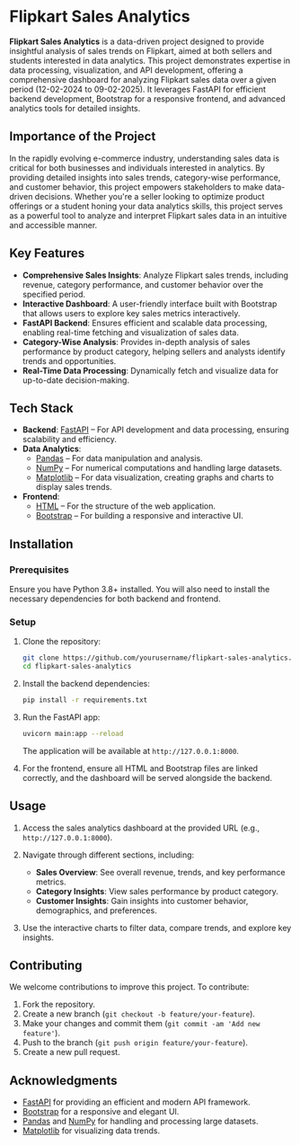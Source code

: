 

# Flipkart Sales Analytics

**Flipkart Sales Analytics** is a data-driven project designed to provide insightful analysis of sales trends on Flipkart, aimed at both sellers and students interested in data analytics. This project demonstrates expertise in data processing, visualization, and API development, offering a comprehensive dashboard for analyzing Flipkart sales data over a given period (12-02-2024 to 09-02-2025). It leverages FastAPI for efficient backend development, Bootstrap for a responsive frontend, and advanced analytics tools for detailed insights.

## Importance of the Project

In the rapidly evolving e-commerce industry, understanding sales data is critical for both businesses and individuals interested in analytics. By providing detailed insights into sales trends, category-wise performance, and customer behavior, this project empowers stakeholders to make data-driven decisions. Whether you're a seller looking to optimize product offerings or a student honing your data analytics skills, this project serves as a powerful tool to analyze and interpret Flipkart sales data in an intuitive and accessible manner.

## Key Features

- **Comprehensive Sales Insights**: Analyze Flipkart sales trends, including revenue, category performance, and customer behavior over the specified period.
- **Interactive Dashboard**: A user-friendly interface built with Bootstrap that allows users to explore key sales metrics interactively.
- **FastAPI Backend**: Ensures efficient and scalable data processing, enabling real-time fetching and visualization of sales data.
- **Category-Wise Analysis**: Provides in-depth analysis of sales performance by product category, helping sellers and analysts identify trends and opportunities.
- **Real-Time Data Processing**: Dynamically fetch and visualize data for up-to-date decision-making.

## Tech Stack

- **Backend**: [FastAPI](https://fastapi.tiangolo.com/) – For API development and data processing, ensuring scalability and efficiency.
- **Data Analytics**: 
  - [Pandas](https://pandas.pydata.org/) – For data manipulation and analysis.
  - [NumPy](https://numpy.org/) – For numerical computations and handling large datasets.
  - [Matplotlib](https://matplotlib.org/) – For data visualization, creating graphs and charts to display sales trends.
- **Frontend**: 
  - [HTML](https://html.spec.whatwg.org/multipage/) – For the structure of the web application.
  - [Bootstrap](https://getbootstrap.com/) – For building a responsive and interactive UI.
  
## Installation

### Prerequisites
Ensure you have Python 3.8+ installed. You will also need to install the necessary dependencies for both backend and frontend.

### Setup

1. Clone the repository:
   ```bash
   git clone https://github.com/yourusername/flipkart-sales-analytics.git
   cd flipkart-sales-analytics
   ```

2. Install the backend dependencies:
   ```bash
   pip install -r requirements.txt
   ```

3. Run the FastAPI app:
   ```bash
   uvicorn main:app --reload
   ```

   The application will be available at `http://127.0.0.1:8000`.

4. For the frontend, ensure all HTML and Bootstrap files are linked correctly, and the dashboard will be served alongside the backend.

## Usage

1. Access the sales analytics dashboard at the provided URL (e.g., `http://127.0.0.1:8000`).
2. Navigate through different sections, including:
   - **Sales Overview**: See overall revenue, trends, and key performance metrics.
   - **Category Insights**: View sales performance by product category.
   - **Customer Insights**: Gain insights into customer behavior, demographics, and preferences.
   
3. Use the interactive charts to filter data, compare trends, and explore key insights.

## Contributing

We welcome contributions to improve this project. To contribute:

1. Fork the repository.
2. Create a new branch (`git checkout -b feature/your-feature`).
3. Make your changes and commit them (`git commit -am 'Add new feature'`).
4. Push to the branch (`git push origin feature/your-feature`).
5. Create a new pull request.



## Acknowledgments

- [FastAPI](https://fastapi.tiangolo.com/) for providing an efficient and modern API framework.
- [Bootstrap](https://getbootstrap.com/) for a responsive and elegant UI.
- [Pandas](https://pandas.pydata.org/) and [NumPy](https://numpy.org/) for handling and processing large datasets.
- [Matplotlib](https://matplotlib.org/) for visualizing data trends.

